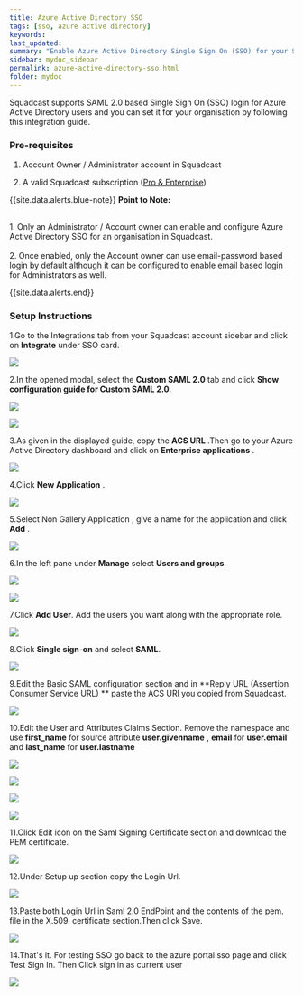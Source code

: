 ```yaml
---
title: Azure Active Directory SSO
tags: [sso, azure active directory]
keywords: 
last_updated: 
summary: "Enable Azure Active Directory Single Sign On (SSO) for your Squadcast organisation"
sidebar: mydoc_sidebar
permalink: azure-active-directory-sso.html
folder: mydoc
---
```


Squadcast supports SAML 2.0 based  Single Sign On (SSO) login for Azure Active Directory users and you can set it for your organisation by following this integration guide.

### Pre-requisites

1. Account Owner / Administrator account in Squadcast

2. A valid Squadcast subscription ([Pro & Enterprise](https://www.squadcast.com/pricing))

{{site.data.alerts.blue-note}}
<b>Point to Note: </b>
<br/><br/><p>1. Only an Administrator / Account owner can enable and configure Azure Active Directory SSO for an organisation in Squadcast.<br/><br/>
2. Once enabled, only the Account owner can use email-password based login by default although it can be configured to enable email based login for Administrators as well.</p>
{{site.data.alerts.end}}

### Setup Instructions

1.Go to the Integrations tab from your Squadcast account sidebar and click on **Integrate** under SSO card.

![](images/azure_squadcast_1.png)

2.In the opened modal, select the **Custom SAML 2.0** tab and click **Show configuration guide for Custom SAML 2.0**.

![](images/azure_squadcast_2.png)

![](images/azure_squadcast_3.png)

3.As given in the displayed guide, copy the **ACS URL** .Then go to your Azure Active Directory dashboard and click on **Enterprise applications** .

![](images/azure_squadcast_4.png)

4.Click **New Application** .

![](images/azure_squadcast_5.png)

5.Select Non Gallery Application , give a name for the application and click **Add** .

![](images/azure_squadcast_6.png)

6.In the left pane under **Manage** select **Users and groups**.

![](images/azure_squadcast_7.png)

![](images/azure_squadcast_8.png)

7.Click **Add User**. Add the users you want along with the appropriate role.

![](images/azure_squadcast_9.png)

8.Click **Single sign-on** and select **SAML**.

![](images/azure_squadcast_10.png)

9.Edit the Basic SAML configuration section and in **Reply URL (Assertion Consumer Service URL)
**  paste the ACS URl you copied from Squadcast.

![](images/azure_squadcast_11.png)

10.Edit the User and Attributes Claims Section. Remove the namespace and use **first_name** for source attribute **user.givenname** , **email** for **user.email** and **last_name** for **user.lastname**

![](images/azure_squadcast_12.png)

![](images/azure_squadcast_13.png)

![](images/azure_squadcast_14.png)

![](images/azure_squadcast_15.png)

11.Click Edit icon on the Saml Signing Certificate section and download the PEM certificate.

![](images/azure_squadcast_16.png)

12.Under Setup up section copy the Login Url.

![](images/azure_squadcast_17.png)

13.Paste both Login Url in Saml 2.0 EndPoint and the contents of the pem. file in the X.509. certificate section.Then click Save.

![](images/azure_squadcast_18.png)

14.That's it. For testing SSO go back to the azure portal sso page and click Test Sign In. Then Click sign in as current user

![](images/azure_squadcast_19.png)
